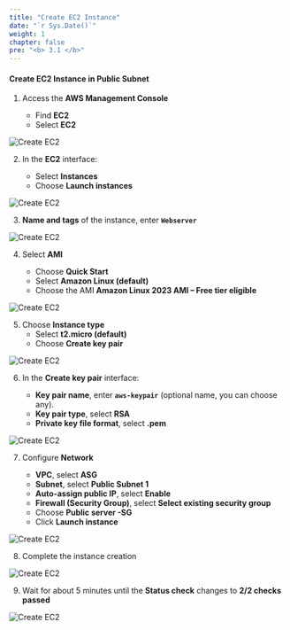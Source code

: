 ```yaml
---
title: "Create EC2 Instance"
date: "`r Sys.Date()`"
weight: 1
chapter: false
pre: "<b> 3.1 </b>"
---
```


#### Create EC2 Instance in Public Subnet

1. Access the **AWS Management Console**

   - Find **EC2**
   - Select **EC2**

![Create EC2](/images/3/create-ec2/001.png?featherlight=false&width=90pc)

2. In the **EC2** interface:

   - Select **Instances**
   - Choose **Launch instances**

![Create EC2](/images/3/create-ec2/002.png?featherlight=false&width=90pc)

3. **Name and tags** of the instance, enter **`Webserver`**

![Create EC2](/images/3/create-ec2/003.png?featherlight=false&width=90pc)

4. Select **AMI**

   - Choose **Quick Start**
   - Select **Amazon Linux (default)**
   - Choose the AMI **Amazon Linux 2023 AMI – Free tier eligible**

![Create EC2](/images/3/create-ec2/004.png?featherlight=false&width=90pc)

5. Choose **Instance type**
   - Select **t2.micro (default)**
   - Choose **Create key pair**

![Create EC2](/images/3/create-ec2/005.png?featherlight=false&width=90pc)

6. In the **Create key pair** interface:

   - **Key pair name**, enter **`aws-keypair`** (optional name, you can choose any).
   - **Key pair type**, select **RSA**
   - **Private key file format**, select **.pem**

![Create EC2](/images/3/create-ec2/006.png?featherlight=false&width=90pc)

7. Configure **Network**

    - **VPC**, select **ASG**
    - **Subnet**, select **Public Subnet 1**
    - **Auto-assign public IP**, select **Enable**
    - **Firewall (Security Group)**, select **Select existing security group**
    - Choose **Public server -SG**
    - Click **Launch instance**

![Create EC2](/images/3/create-ec2/007.png?featherlight=false&width=90pc)

8. Complete the instance creation

![Create EC2](/images/3/create-ec2/008.png?featherlight=false&width=90pc)

9. Wait for about 5 minutes until the **Status check** changes to **2/2 checks passed**

![Create EC2](/images/3/create-ec2/009.png?featherlight=false&width=90pc)
